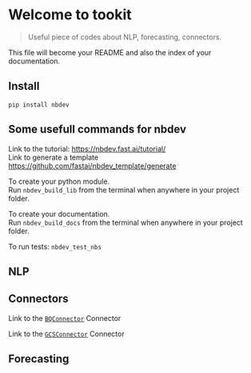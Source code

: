 # Welcome to tookit
> Useful piece of codes about NLP, forecasting, connectors.


This file will become your README and also the index of your documentation.

## Install

`pip install nbdev`

## Some usefull commands for nbdev

Link to the tutorial: https://nbdev.fast.ai/tutorial/  
Link to generate a template https://github.com/fastai/nbdev_template/generate

To create your python module.   
Run `nbdev_build_lib` from the terminal when anywhere in your project folder.

To create your documentation.   
Run `nbdev_build_docs` from the terminal when anywhere in your project folder.

To run tests:
`nbdev_test_nbs`

## NLP

## Connectors

Link to the [`BQConnector`](/tutorial#say_hello) Connector

Link to the [`GCSConnector`](/tutorial#say_hello) Connector

## Forecasting
